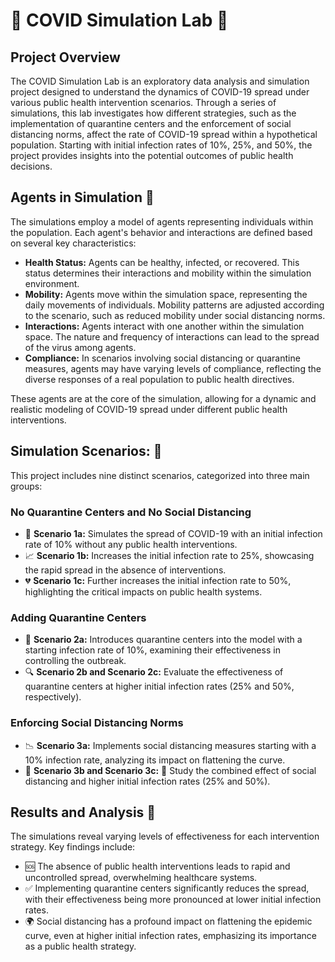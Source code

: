 # 🦠 COVID Simulation Lab 🦠

## Project Overview

The COVID Simulation Lab is an exploratory data analysis and simulation project designed to understand the dynamics of COVID-19 spread under various public health intervention scenarios. Through a series of simulations, this lab investigates how different strategies, such as the implementation of quarantine centers and the enforcement of social distancing norms, affect the rate of COVID-19 spread within a hypothetical population. Starting with initial infection rates of 10%, 25%, and 50%, the project provides insights into the potential outcomes of public health decisions.

## Agents in Simulation 🤖

The simulations employ a model of agents representing individuals within the population. Each agent's behavior and interactions are defined based on several key characteristics:

- **Health Status:** Agents can be healthy, infected, or recovered. This status determines their interactions and mobility within the simulation environment.
- **Mobility:** Agents move within the simulation space, representing the daily movements of individuals. Mobility patterns are adjusted according to the scenario, such as reduced mobility under social distancing norms.
- **Interactions:** Agents interact with one another within the simulation space. The nature and frequency of interactions can lead to the spread of the virus among agents.
- **Compliance:** In scenarios involving social distancing or quarantine measures, agents may have varying levels of compliance, reflecting the diverse responses of a real population to public health directives.

These agents are at the core of the simulation, allowing for a dynamic and realistic modeling of COVID-19 spread under different public health interventions.

## Simulation Scenarios: 🧪

This project includes nine distinct scenarios, categorized into three main groups:

### No Quarantine Centers and No Social Distancing

- 🚫 **Scenario 1a:** Simulates the spread of COVID-19 with an initial infection rate of 10% without any public health interventions.
- 📈 **Scenario 1b:** Increases the initial infection rate to 25%, showcasing the rapid spread in the absence of interventions.
- 💔 **Scenario 1c:** Further increases the initial infection rate to 50%, highlighting the critical impacts on public health systems.

### Adding Quarantine Centers

- 🏥 **Scenario 2a:** Introduces quarantine centers into the model with a starting infection rate of 10%, examining their effectiveness in controlling the outbreak.
- 🔍 **Scenario 2b and Scenario 2c:** Evaluate the effectiveness of quarantine centers at higher initial infection rates (25% and 50%, respectively).

### Enforcing Social Distancing Norms

- 📉 **Scenario 3a:** Implements social distancing measures starting with a 10% infection rate, analyzing its impact on flattening the curve.
- 🤝 **Scenario 3b and Scenario 3c:** 🛑 Study the combined effect of social distancing and higher initial infection rates (25% and 50%).

## Results and Analysis 📝

The simulations reveal varying levels of effectiveness for each intervention strategy. Key findings include:

- 🆘 The absence of public health interventions leads to rapid and uncontrolled spread, overwhelming healthcare systems.
- ✅ Implementing quarantine centers significantly reduces the spread, with their effectiveness being more pronounced at lower initial infection rates.
- 🌍 Social distancing has a profound impact on flattening the epidemic curve, even at higher initial infection rates, emphasizing its importance as a public health strategy.
